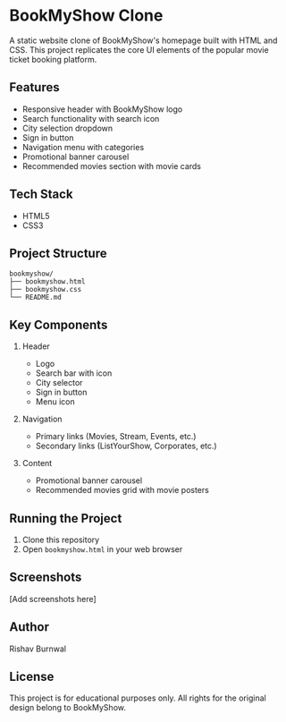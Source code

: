 # BookMyShow Clone

A static website clone of BookMyShow's homepage built with HTML and CSS. This project replicates the core UI elements of the popular movie ticket booking platform.

## Features

- Responsive header with BookMyShow logo
- Search functionality with search icon
- City selection dropdown 
- Sign in button
- Navigation menu with categories
- Promotional banner carousel
- Recommended movies section with movie cards

## Tech Stack

- HTML5
- CSS3

## Project Structure

```
bookmyshow/ 
├── bookmyshow.html 
├── bookmyshow.css 
└── README.md
```
## Key Components

1. Header
   - Logo
   - Search bar with icon
   - City selector
   - Sign in button
   - Menu icon

2. Navigation
   - Primary links (Movies, Stream, Events, etc.)
   - Secondary links (ListYourShow, Corporates, etc.)

3. Content
   - Promotional banner carousel
   - Recommended movies grid with movie posters

## Running the Project

1. Clone this repository
2. Open `bookmyshow.html` in your web browser

## Screenshots

[Add screenshots here]

## Author

Rishav Burnwal

## License

This project is for educational purposes only. All rights for the original design belong to BookMyShow.
